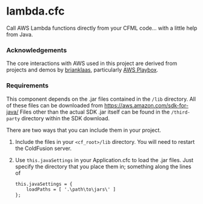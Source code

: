 # lambda.cfc
Call AWS Lambda functions directly from your CFML code... with a little help from Java.

### Acknowledgements

The core interactions with AWS used in this project are derived from projects and demos by [brianklaas](https://github.com/brianklaas), particularly [AWS Playbox](https://github.com/brianklaas/awsPlaybox).

### Requirements

This component depends on the .jar files contained in the `/lib` directory. All of these files can be downloaded from https://aws.amazon.com/sdk-for-java/ Files other than the actual SDK .jar itself can be found in the `/third-party` directory within the SDK download.

There are two ways that you can include them in your project.

1. Include the files in your `<cf_root>/lib` directory. You will need to restart the ColdFusion server.
2. Use `this.javaSettings` in your Application.cfc to load the .jar files. Just specify the directory that you place them in; something along the lines of

	```cfc
  	this.javaSettings = {
    	loadPaths = [ '.\path\to\jars\' ]
  	};
	```